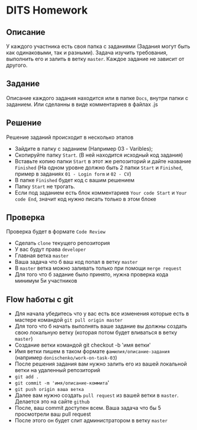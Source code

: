 # DITS Homework

## Описание
У каждого участника есть своя папка с заданиями (Задания могут быть как одинаковыми, так и разными).
Задача изучить требования, выполнить его и залить в ветку `master`. Каждое задание не зависит от другого.

## Задание
Описание каждого задания находится или в папке `Docs`, внутри папки с заданием. Или сделанны в виде комментариев в файлах .js

## Решение
Решение заданий происходит в несколько этапов

 - Зайдите в папку с заданием (Например 03 - Varibles);
 - Скопируйте папку `Start`. (В ней находится исходный код задания)
 - Вставьте копию папки `Start` в этот же репозиторий и дайте название `Finished` (На одном уровне должно быть 2 папки `Start` и `Finished`, пример в заданиях `01 - Login form` и `02 - CV`)
 - В папке `Finished` будет код с вашим решением
 - Папку `Start` не трогать.
 - Если под заданием есть блок комментариев `Your code Start` и `Your code End`, значит код нужно писать только в этом блоке

 ## Проверка
 Проверка будет в формате `Code Review`

 - Сделать `clone` текущего репозитория
 - У вас будут права `developer`
 - Главная ветка `master`
 - Ваша задача что б ваш код попал в ветку `master`
 - В `master` ветка можно заливать только при помощи `merge request`
 - Для того что б задание было принято, нужна проверка кода минимум 5и участников

 ## Flow hаботы с git
 - Для начала убедитесь что у вас есть все изменения которые есть в мастере командой `git pull origin master`
 - Для того что б начать выполнять ваше задание вы должны создать свою локальную ветку (которая потом будет вливаться в ветку `master`)
 - Создание ветки командой git checkout -b 'имя ветки'
 - Имя ветки пишем в таком формате `фамилия/описание-задания` (например `donischenko/work-on-task-03`)
 - После решения задания вам нужно залить его из вашей локальной ветки на удаленный репозиторий
 - `git add .`
 - `git commit -m 'имя/описание-коммита`'
 - `git push origin ваша ветка`
 - Далее вам нужно создать `pull request` из вашей ветки в `master`. Делается это на сайте `github`
 - После, ваш commit доступен всем. Ваша задача что бы 5 просмотрели ваш pull request
 - После этого он будет слит администратором в ветку `master`
